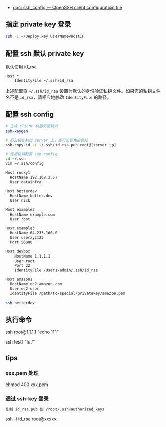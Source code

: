 
- [doc: ssh_config — OpenSSH client configuration file](http://man.openbsd.org/cgi-bin/man.cgi/OpenBSD-current/man5/ssh_config.5?query=ssh_config&sec=5)

## 指定 private key 登录

```bash
ssh -i ~/Deploy.key UserName@HostIP
```

## 配置 ssh 默认 private key

默认使用 id_rsa

```
Host *
    IdentityFile ~/.ssh/id_rsa
```

上述配置将 `~/.ssh/id_rsa` 设置为默认的身份验证私钥文件。如果您的私钥文件名不是 `id_rsa`，请相应地修改 `IdentityFile` 的路径。

## 配置 ssh config

```bash
# 生成 client 机器的密钥对
ssh-keygen

# 把公钥复制到 server 上，即可实现免密登陆
ssh-copy-id -i ~/.ssh/id_rsa.pub root@[server ip]

# 使用私钥配置 ssh config
cd ~/.ssh
vim ~/.ssh/config

Host rocky1
  HostName 192.168.3.67
  User datainfra

Host betterdev
  HostName better.dev
  User nick

Host example2
  HostName example.com
  User root

Host example3
  HostName 64.233.160.0
  User userxyz123
  Port 56000

Host devbox
    HostName 1.1.1.1
    User root
    Port 22
    IdentityFile /Users/admin/.ssh/id_rsa

Host amazon1
  HostName ec2.amazon.com
  User ec2-user
  IdentityFile /path/to/special/privatekey/amazon.pem

ssh betterdev
```

## 执行命令

ssh root@1.1.1.1 "echo 111"

ssh test1 "ls /"


## tips

### xxx.pem 处理

chmod 400 xxx.pem

### 通过 ssh-key 登录

```bash
复制 id_rsa.pub 到 /root/.ssh/authorized_keys
```

ssh -i id_rsa  root@xxxxx 
